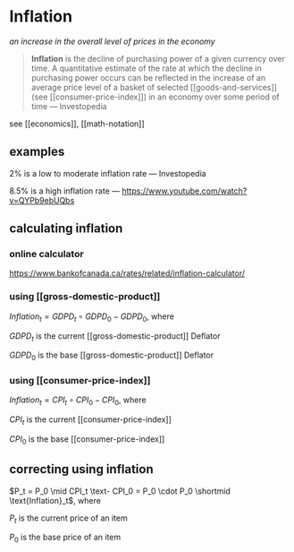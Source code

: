 # Inflation

_an increase in the overall level of prices in the economy_

> **Inflation** is the decline of purchasing power of a given currency over time. A quantitative estimate of the rate at which the decline in purchasing power occurs can be reflected in the increase of an average price level of a basket of selected [[goods-and-services]] (see [[consumer-price-index]]) in an economy over some period of time &mdash; Investopedia

see [[economics]], [[math-notation]]

## examples

2% is a low to moderate inflation rate &mdash; Investopedia

8.5% is a high inflation rate &mdash; <https://www.youtube.com/watch?v=QYPb9ebUQbs>

## calculating inflation

### online calculator

<https://www.bankofcanada.ca/rates/related/inflation-calculator/>

### using [[gross-domestic-product]]

$Inflation_t = GDPD_t \circ GDPD_0 - GDPD_0$, where

$GDPD_t$ is the current [[gross-domestic-product]] Deflator

$GDPD_0$ is the base [[gross-domestic-product]] Deflator

### using [[consumer-price-index]]

$Inflation_t = CPI_t \circ CPI_0 - CPI_0$, where

$CPI_t$ is the current [[consumer-price-index]]

$CPI_0$ is the base [[consumer-price-index]]

## correcting using inflation

$P_t = P_0 \mid CPI_t \text- CPI_0 = P_0 \cdot P_0 \shortmid \text{Inflation}_t$, where

$P_t$ is the current price of an item

$P_0$ is the base price of an item
